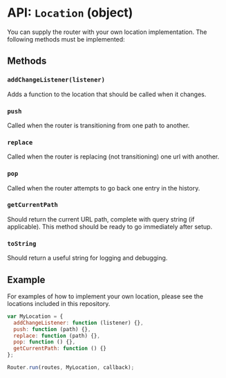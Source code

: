API: `Location` (object)
==========================

You can supply the router with your own location implementation. The
following methods must be implemented:

Methods
-------

### `addChangeListener(listener)`

Adds a function to the location that should be called when it changes.

### `push`

Called when the router is transitioning from one path to another.

### `replace`

Called when the router is replacing (not transitioning) one url with
another.

### `pop`

Called when the router attempts to go back one entry in the history.

### `getCurrentPath`

Should return the current URL path, complete with query string (if applicable).
This method should be ready to go immediately after setup.

### `toString`

Should return a useful string for logging and debugging.

Example
-------

For examples of how to implement your own location, please see the locations
included in this repository.


```js
var MyLocation = {
  addChangeListener: function (listener) {},
  push: function (path) {},
  replace: function (path) {},
  pop: function () {},
  getCurrentPath: function () {}
};

Router.run(routes, MyLocation, callback);
```
